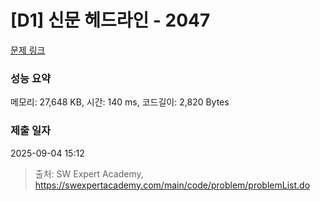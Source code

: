 # [D1] 신문 헤드라인 - 2047 

[문제 링크](https://swexpertacademy.com/main/code/problem/problemDetail.do?contestProbId=AV5QKsLaAy0DFAUq) 

### 성능 요약

메모리: 27,648 KB, 시간: 140 ms, 코드길이: 2,820 Bytes

### 제출 일자

2025-09-04 15:12



> 출처: SW Expert Academy, https://swexpertacademy.com/main/code/problem/problemList.do